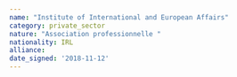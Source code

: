 ```yaml
---
name: "Institute of International and European Affairs"
category: private_sector
nature: "Association professionnelle "
nationality: IRL
alliance: 
date_signed: '2018-11-12'
---
```

    